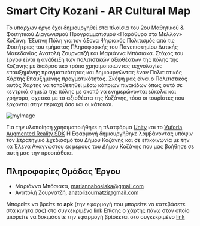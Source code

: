 # Smart City Kozani - AR Cultural Map

Το υπάρχων έργο έχει δημιουργηθεί στα πλαίσια του 2ου Μαθητικού & Φοιτητικού Διαγωνισμού Προγραμματισμού «Παράθυρο στο Μέλλον» Κοζάνη: Έξυπνη Πόλη για τον άξονα Ψηφιακός Πολιτισμός από τις Φοιτήτριες του τμήματος Πληροφορικής του Πανεπιστημίου Δυτικής Μακεδονίας Ανατολή Ζουρνατζή και Μαριάννα Μπόσιακα. 
Στόχος του έργου είναι η ανάδειξη των πολιτιστικών αξιοθέατων της πόλης της Κοζάνης με διαδραστικό τρόπο χρησιμοποιώντας τεχνολογίες επαυξημένης πραγματικότητας  και δημιουργώντας έναν Πολιτιστικός Χάρτης Επαυξημένης πραγματικότητας. Σκέψη μας είναι ο Πολιτιστικός αυτός Χάρτης να τοποθετηθεί μέσω κάποιων πινακίδων όπως αυτό σε κεντρικά σημεία της πόλης με σκοπό να ενημερώνονται εύκολα και γρήγορα, σχετικά με τα αξιοθέατα της Κοζάνης, τόσο οι τουρίστες που έρχονται στην περιοχή όσο και οι κάτοικοι. 

![myImage](https://drive.google.com/uc?export=view&id=1Bih3ekW-OjQLsGXr-cZcX_QFLI5tUZZM)

Για την υλοποίηση χρησιμοποιήθηκε η πλατφόρμα [Unity](https://unity.com/)  και το [Vuforia Augmented Reality SDK](https://developer.vuforia.com/)
Η Εφαρμογή δημιουργήθηκε λαμβάνοντας υπόψιν τον Στρατηγικό Σχεδιασμό του Δήμου Κοζάνης και σε επικοινωνία με την κα Έλενα Αναγνώστου εκ μέρους του Δήμου Κοζάνης που μας βοήθησε σε αυτή μας την προσπάθεια. 


## Πληροφορίες Ομάδας Έργου
  * Μαριάννα Μπόσιακα, <mariannabosiaka@gmail.com>
  * Ανατολή Ζουρνατζή, <anatolizournatzi@gmail.com>

Μπορείτε να βρείτε το **apk** (την εφαρμογή που μπορείτε να κατεβάσετε στα κινήτα σας) στο συγκεκριμένο [link](https://drive.google.com/file/d/1fdMxj2Y_ZLClARLEx96aZHfPl6duG2MK/view?usp=sharing)
Επίσης ο χάρτης πάνω στον οποίο μπορείτε να δοκιμάσετε την εφαρμογή βρίσκεται στο συγκεκριμένο [link](https://drive.google.com/file/d/1TZ6n5WQ5ClhQinZeXWijAHSjJQPzUvYB/view?usp=sharing)
